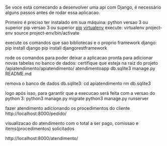 Se voce está comecando a desenvolver uma api com Django, é necessário alguns passos antes de rodar essa aplicacao.

Primeiro é preciso ter instalado em sua máquina:
python versao 3 ou superior
pip versao 3 ou superior [pip](https://pip.pypa.io)
[virtualenv](https://virtualenv.pypa.io)
execute:
virtualenv project-env
source project-env/bin/activate

execute os comandos que sao bibliotecas e o proprio framework django:
pip install django
pip install djangorestframework

rode os comandos para poder deixar a aplicacao pronta para adicionar novas tabelas no banco de dados:
certifique que esteja na raiz do projeto
/apiatendimento/apiatendimento/
atendimentoapp
db.sqlite3
manage.py
README.md

remova o banco de dados db.sqlite3:
cd apiatendimento
rm db.sqlite3

logo após isso, para garantir que a execucao será feita com a versao do python 3:
python3 manage.py migrate
python3 manage.py runserver

fazer atendimento adicionando os procedimentos do cliente
http://localhost:8000/pedido/

visualizacao do atendimento com o total a ser pago, comissao e items(procedimentos) solicitados

http://localhost:8000/atendimento/
